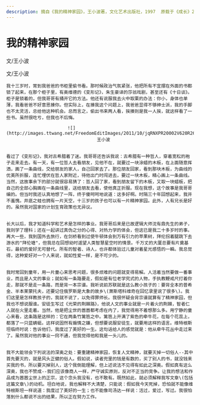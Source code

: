 ```yaml
---
description: 摘自《我的精神家园》，王小波著，文化艺术出版社，1997  原载于《成长》2000年第一辑
---
```


# 我的精神家园

文/王小波

文/王小波

    我十三岁时，常到我爸爸的书柜里偷书看。那时候政治气氛紧张，他把所有不宜摆在外面的书都锁了起来，在那个柜子里，有奥维德的《变形记》，朱生豪译的莎翁戏剧，甚至还有《十日谈》。柜子是锁着的，但我哥哥有捅开它的方法。他还有说服我去火中取栗的办法：你小，身体也单薄，我看爸爸不好意思揍你。但实际上，在揍我这个问题上，我爸爸显得不够绅士派，我的手脚也不太灵活，总给他这种机会。总而言之，偷出书来两人看，挨揍则是我一人挨，就这样看了一些书。虽然很吃亏，但我也不后悔。  
  
                           ![](http://images.ttwang.net/FreedomEditImages/2011/10/jqRNXPR20002V620R2680LH8HZTDJR0L20111027143229.jpg)  
                                      王小波  
 

    看过了《变形记》，我对古希腊着了迷。我哥哥还告诉我说：古希腊有一种哲人，穿着宽松的袍子走来走去。有一天，有一位哲人去看朋友，见他不在，就要过一块涂蜡的木板，在上面随意挥洒，画了一条曲线，交给朋友的家人，自己回家去了。那位朋友回家，看到那块木板，为曲线的优美所折服，连忙埋伏在哲人家附近，待他出门时闯进去，要过一块木板，精心画上一条曲线。当然，这故事余下的部分就很容易猜了：哲人回了家，看到朋友留下的木板，又取一块蜡板，把自己的全部心胸画在一条曲线里，送给朋友去看，使他真正折服。现在我想，这个故事是我哥哥编的。但当时我还认真地想了一阵，终于傻呵呵地说道：这多好啊。时隔三十年回想起来，我并不羞愧。井底之蛙也拥有一片天空，十三岁的孩子也可以有一片精神家园。此外，人有兄长是好的。虽然我对国家的计划生育政策也无异议。  
 

    长大以后，我才知道科学和艺术是怎样的事业。我哥哥后来是已故逻辑大师沈有鼎先生的弟子，我则学了理科；还在一起讲过真伪之分的心得、对热力学的体会，但这已是我二十多岁时的事。再大一些，我到国外去旅行，在剑桥看到过使牛顿体会到万有引力的苹果树，拜伦拐着腿跳下去游水的"拜伦塘"，但我总在回想幼时遥望人类智慧星空时的情景。千万丈的大厦总要有片奠基石，最初的爱好无可替代。所有的智者、诗人，也许都体验过儿童对着星光感悟的一瞬。我总觉得，这种爱好对一个人来说，就如性爱一样，是不可少的。  
 

    我时常回到童年，用一片童心来思考问题，很多烦难的问题就变得易解。人活着当然要做一番事业，而且是人文的事业；就如有一条路要走，假如是有位老学究式的人物，手执教鞭戒尺打着你走，那就不是走一条路，而是背一本宗谱。我听说前苏联就是这么教小孩子的：要背全本的普希金、半本莱蒙托夫，还要记住俄罗斯是大象的故乡\(萧斯塔科维奇在回忆录里说了很多\)。我们这里是怎样教孩子的，我就不说了，以免得罪师长。我很怀疑会背宗谱就算有了精神家园，但我也不想说服谁。安徒生写过《光荣的荆棘路》，他说人文的事业就是一片着火的荆棘，智者仁人就在火里走着。当然，他是把尘世的嚣嚣都考虑在内了，我觉得用不着想那么多。用宁静的童心来看，这条路是这样的：它在两条竹篱笆之中。篱笆上开满了紫色的牵牛花，在每个花蕊上，都落了一只蓝蜻蜓。这样说固然有煽情之嫌，但想要说服安徒生，就要用这样的语言。维特根斯坦临终时说：告诉他们，我度过了美好的一生。这句话给人的感觉就是：他从牵牛花丛中走过来了。虽然我对他的事业一窍不通，但我觉得他和我是一头儿的。  
 

    我不大能领会下列说法的深奥之处：要重建精神家园，恢复人文精神，就要灭掉一切俗人--其中首先要灭的，就是风头正健的俗人。假如说，读者兜里的钱是有数的，买了别人的书，就没钱来买我的书，所以要灭掉别人，这个我倒能理解，但上述说法不见得有如此之深奥。假如真有这么深奥，我也不赞成--我们应该像商人一样，严守诚实原则，反对不正当的竞争。让我的想法和作品成为嚣嚣尘世上的正宗，这个念头我没有，也不敢有。既然如此，就必须解释我写文章\(包括这篇文章\)的动机。坦白地说，我也解释不大清楚，只能说：假如我今天死掉，恐怕就不能像维特根斯坦一样说道：我度过了美好的一生；也不能像司汤达一样说：活过，爱过，写过。我很怕落到什么都说不出的结果，所以正在努力工作。

